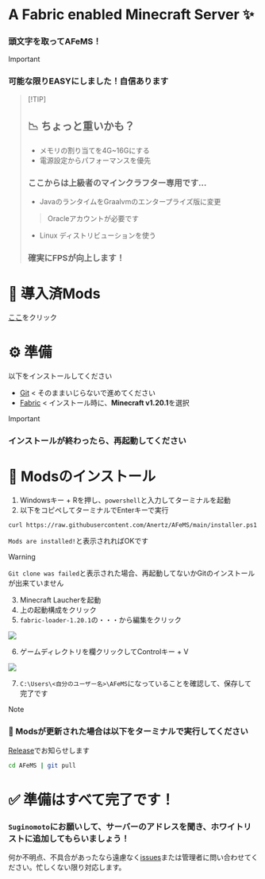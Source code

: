 <h1> A Fabric enabled Minecraft Server ✨</h1>

### 頭文字を取って<b>AFeMS</b>！

> [!IMPORTANT]
> ### 可能な限り<b>EASY</b>にしました！自信あります</p>

>  [!TIP]
> ## 📉 ちょっと重いかも？
> - メモリの割り当てを4G~16Gにする
> - 電源設定からパフォーマンスを優先
> ### ここからは上級者のマインクラフター専用です...
> - JavaのランタイムをGraalvmのエンタープライズ版に変更
> > Oracleアカウントが必要です 
> - Linux ディストリビューションを使う
> ### 確実にFPSが向上します！



# 📜 導入済Mods
[ここ](https://github.com/Anertz/AFeMS/tree/main/mods)をクリック

# ⚙️ 準備

以下をインストールしてください

- [Git](https://github.com/git-for-windows/git/releases/download/v2.47.1.windows.2/Git-2.47.1.2-64-bit.exe)
< そのままいじらないで進めてください
- [Fabric](https://maven.fabricmc.net/net/fabricmc/fabric-installer/1.0.1/fabric-installer-1.0.1.exe)
< インストール時に、<b>Minecraft v1.20.1</b>を選択

> [!IMPORTANT]
> ### インストールが終わったら、再起動してください



# 🚀 Modsのインストール

1. Windowsキー + Rを押し、`powershell`と入力してターミナルを起動
2. 以下をコピペしてターミナルでEnterキーで実行
```bash
curl https://raw.githubusercontent.com/Anertz/AFeMS/main/installer.ps1 | iex  
```
`Mods are installed!`と表示されればOKです

> [!WARNING]
> `Git clone was failed`と表示された場合、再起動してないかGitのインストールが出来ていません

3. Minecraft Laucherを起動
4. 上の起動構成をクリック
5. `fabric-loader-1.20.1`の・・・から編集をクリック

<p float="left">
  <img src="https://raw.githubusercontent.com/Anertz/AFeMS/main/imgs/20250118_05h48m06s_grim.png"/>
</p>

6. ゲームディレクトリを欄クリックしてControlキー + V

<img src="https://raw.githubusercontent.com/Anertz/AFeMS/main/imgs/20250118_17h50m55s_grim.png"/>

7. `C:\Users\<自分のユーザー名>\AFeMS`になっていることを確認して、保存して完了です


> [!NOTE]
> ### 📁 Modsが更新された場合は以下をターミナルで実行してください
> [Release](https://github.com/Anertz/AFeMS/releases)でお知らせします
> ```bash
> cd AFeMS | git pull
> ```

# ✅ 準備はすべて完了です！
### `Suginomoto`にお願いして、サーバーのアドレスを聞き、ホワイトリストに追加してもらいましょう！
何か不明点、不具合があったなら遠慮なく[issues](https://github.com/Anertz/AFeMS/issues)または管理者に問い合わせてください。忙しくない限り対応します。
